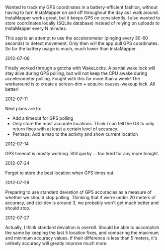 Wanted to track my GPS coordinates in a battery-efficient fashion, without having to turn InstaMapper on and off throughout the day as I walk around. InstaMapper works great, but it keeps GPS on consistently. I also wanted to store coordinates locally (SQLite database) instead of relying on uploads to InstaMapper every N minutes.

This app is an attempt to use the accelerometer (pinging every 30-60 seconds) to detect movement. Only then will the app pull GPS coordinates. So far the battery usage is much, much lower than InstaMapper.

2012-07-06

Finally worked through a gotcha with WakeLocks. A partial wake lock will stay alive during GPS polling, but will not keep the CPU awake during accelerometer polling. Fought with this for more than a week! The workaround is to create a screen-dim + acquire-causes-wakeup lock. All better!

2012-07-11

Next plans are to:

* Add a timeout for GPS polling
* Only store the most accurate locations. Think I can tell the OS to only return fixes with at least a certain level of accuracy.
* Perhaps: Add a map to the activity and show current location

2012-07-14

GPS timeout is mostly working. Still quirky ... too tired for any more tonight.

2012-07-24

Forgot to store the best location when GPS times out.

2012-07-26

Preparing to use standard deviation of GPS accuracies as a measure of whether we should stop polling. Thinking that if we're under 20 meters of accuracy, and std-dev is around 3, we probably won't get much better and should stop.

2012-07-27

Actually, I think standard deviation is overkill. Should be able to accomplish the same by keeping the last 5 location fixes, and comparing the maximum and minimum accuracy values. If their difference is less than 5 meters, it's unlikely accuracy will greatly improve much more.
